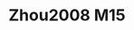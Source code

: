 <a name="material" />

# Zhou2008 M15
<script type="application/ld+json">
  {
    "@context": "https://schema.org/",
    "@type": "ChemicalSubstance",
    "http://purl.org/dc/terms/conformsTo":
      {
        "@type": "CreativeWork",
        "@id": "https://bioschemas.org/profiles/ChemicalSubstance/0.4-RELEASE/"
      },
    "@id": "https://egonw.github.io/nanowiki/nanowiki227.html#material",
    "name": "Zhou2008 M15",
    "sameAs: "http://127.0.0.1/mediawiki/index.php/Special:URIResolver/Zhou2008_M15"
  }
</script>

